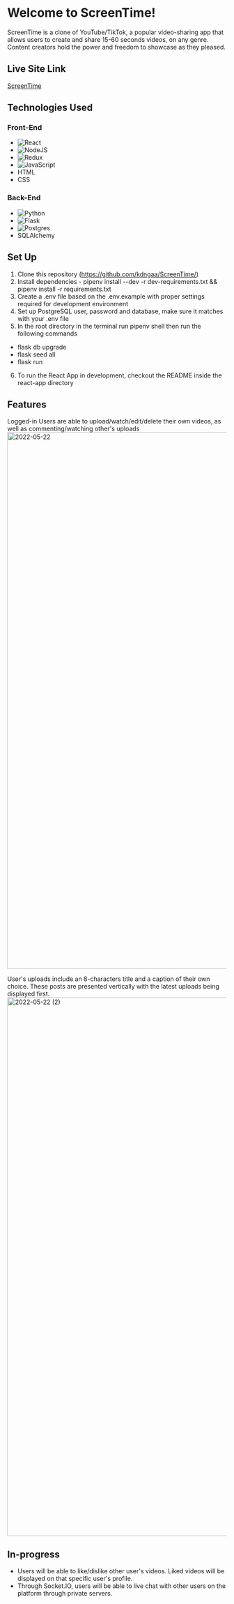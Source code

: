 # Welcome to ScreenTime!

ScreenTime is a clone of YouTube/TikTok, a popular video-sharing app that allows users to create and share 15-60 seconds videos, on any genre. Content creators hold the power and freedom to showcase as they pleased.

## Live Site Link
[ScreenTime](https://screentime-aa.herokuapp.com/)

## Technologies Used
### Front-End
- ![React](https://img.shields.io/badge/react-%2320232a.svg?style=for-the-badge&logo=react&logoColor=%2361DAFB)
- ![NodeJS](https://img.shields.io/badge/node.js-6DA55F?style=for-the-badge&logo=node.js&logoColor=white)
- ![Redux](https://img.shields.io/badge/redux-%23593d88.svg?style=for-the-badge&logo=redux&logoColor=white)
- ![JavaScript](https://img.shields.io/badge/javascript-%23323330.svg?style=for-the-badge&logo=javascript&logoColor=%23F7DF1E)
- HTML
- CSS

### Back-End
- ![Python](https://img.shields.io/badge/python-3670A0?style=for-the-badge&logo=python&logoColor=ffdd54)
- ![Flask](https://img.shields.io/badge/flask-%23000.svg?style=for-the-badge&logo=flask&logoColor=white)
- ![Postgres](https://img.shields.io/badge/postgres-%23316192.svg?style=for-the-badge&logo=postgresql&logoColor=white)
- SQLAlchemy


## Set Up
1) Clone this repository (https://github.com/kdngaa/ScreenTime/)
2) Install dependencies - pipenv install --dev -r dev-requirements.txt && pipenv install -r requirements.txt
3) Create a .env file based on the .env.example with proper settings required for development environment
4) Set up PostgreSQL user, password and database, make sure it matches with your .env file
5) In the root directory in the terminal run pipenv shell then run the following commands
- flask db upgrade
- flask seed all
- flask run
6) To run the React App in development, checkout the README inside the react-app directory

## Features
Logged-in Users are able to upload/watch/edit/delete their own videos, as well as commenting/watching other's uploads
<img width="1231" alt="2022-05-22" src="https://user-images.githubusercontent.com/92695890/169780392-a017303d-94a6-4704-a383-83806f36901b.png">

User's uploads include an 8-characters title and a caption of their own choice. These posts are presented vertically with the latest uploads being displayed first.
<img width="1235" alt="2022-05-22 (2)" src="https://user-images.githubusercontent.com/92695890/169781084-b180109c-31e9-476d-a4a1-974cc049d6bc.png">

## In-progress
- Users will be able to like/dislike other user's videos. Liked videos will be displayed on that specific user's profile.
- Through Socket.IO, users will be able to live chat with other users on the platform through private servers.
